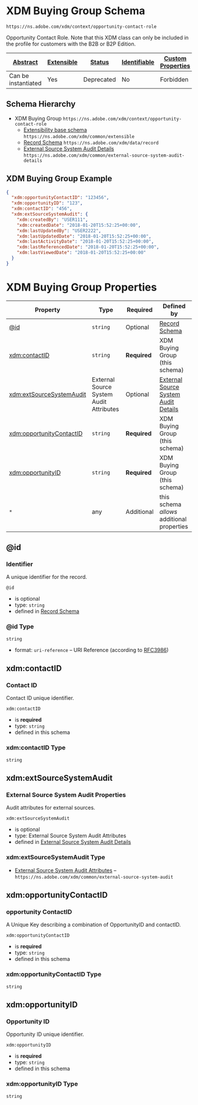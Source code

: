 
# XDM Buying Group Schema

```
https://ns.adobe.com/xdm/context/opportunity-contact-role
```

Opportunity Contact Role. Note that this XDM class can only be included in the profile for customers with the B2B or B2P Edition.

| [Abstract](../../../abstract.md) | [Extensible](../../../extensions.md) | [Status](../../../status.md) | [Identifiable](../../../id.md) | [Custom Properties](../../../extensions.md) | [Additional Properties](../../../extensions.md) | Defined In |
|----------------------------------|--------------------------------------|------------------------------|--------------------------------|---------------------------------------------|-------------------------------------------------|------------|
| Can be instantiated | Yes | Deprecated | No | Forbidden | Permitted | [classes/b2b/opportunity-contact-role.schema.json](classes/b2b/opportunity-contact-role.schema.json) |
## Schema Hierarchy

* XDM Buying Group `https://ns.adobe.com/xdm/context/opportunity-contact-role`
  * [Extensibility base schema](../../datatypes/extensible.schema.md) `https://ns.adobe.com/xdm/common/extensible`
  * [Record Schema](../../behaviors/record.schema.md) `https://ns.adobe.com/xdm/data/record`
  * [External Source System Audit Details](../../fieldgroups/shared/external-source-system-audit-details.schema.md) `https://ns.adobe.com/xdm/common/external-source-system-audit-details`


## XDM Buying Group Example
```json
{
  "xdm:opportunityContactID": "123456",
  "xdm:opportunityID": "123",
  "xdm:contactID": "456",
  "xdm:extSourceSystemAudit": {
    "xdm:createdBy": "USER111",
    "xdm:createdDate": "2018-01-20T15:52:25+00:00",
    "xdm:lastUpdatedBy": "USER2222",
    "xdm:lastUpdatedDate": "2018-01-20T15:52:25+00:00",
    "xdm:lastActivityDate": "2018-01-20T15:52:25+00:00",
    "xdm:lastReferencedDate": "2018-01-20T15:52:25+00:00",
    "xdm:lastViewedDate": "2018-01-20T15:52:25+00:00"
  }
}
```

# XDM Buying Group Properties

| Property | Type | Required | Defined by |
|----------|------|----------|------------|
| [@id](#id) | `string` | Optional | [Record Schema](../../behaviors/record.schema.md#id) |
| [xdm:contactID](#xdmcontactid) | `string` | **Required** | XDM Buying Group (this schema) |
| [xdm:extSourceSystemAudit](#xdmextsourcesystemaudit) | External Source System Audit Attributes | Optional | [External Source System Audit Details](../../fieldgroups/shared/external-source-system-audit-details.schema.md#xdmextsourcesystemaudit) |
| [xdm:opportunityContactID](#xdmopportunitycontactid) | `string` | **Required** | XDM Buying Group (this schema) |
| [xdm:opportunityID](#xdmopportunityid) | `string` | **Required** | XDM Buying Group (this schema) |
| `*` | any | Additional | this schema *allows* additional properties |

## @id
### Identifier

A unique identifier for the record.

`@id`
* is optional
* type: `string`
* defined in [Record Schema](../../behaviors/record.schema.md#id)

### @id Type


`string`
* format: `uri-reference` – URI Reference (according to [RFC3986](https://tools.ietf.org/html/rfc3986))






## xdm:contactID
### Contact ID

Contact ID unique identifier.

`xdm:contactID`
* is **required**
* type: `string`
* defined in this schema

### xdm:contactID Type


`string`






## xdm:extSourceSystemAudit
### External Source System Audit Properties

Audit attributes for external sources.

`xdm:extSourceSystemAudit`
* is optional
* type: External Source System Audit Attributes
* defined in [External Source System Audit Details](../../fieldgroups/shared/external-source-system-audit-details.schema.md#xdmextsourcesystemaudit)

### xdm:extSourceSystemAudit Type


* [External Source System Audit Attributes](../../datatypes/auditing/external-source-system-audit.schema.md) – `https://ns.adobe.com/xdm/common/external-source-system-audit`





## xdm:opportunityContactID
### opportunity ContactID

A Unique Key describing a combination of OpportunityID and contactID.

`xdm:opportunityContactID`
* is **required**
* type: `string`
* defined in this schema

### xdm:opportunityContactID Type


`string`






## xdm:opportunityID
### Opportunity ID

Opportunity ID unique identifier.

`xdm:opportunityID`
* is **required**
* type: `string`
* defined in this schema

### xdm:opportunityID Type


`string`





